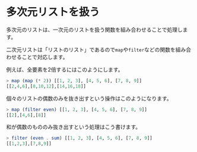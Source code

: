 多次元リストを扱う
==================

多次元のリストは、一次元のリストを扱う関数を組み合わせることで処理します。

二次元リストは「リストのリスト」であるので`map`や`filter`などの関数を組み合わせることで対応します。

例えば、全要素を2倍するにはこのようにします。

```haskell
> map (map (* 2)) [[1, 2, 3], [4, 5, 6], [7, 8, 9]]
[[2,4,6],[8,10,12],[14,16,18]]
```

個々のリストの偶数のみを抜き出すという操作はこのようになります。

```haskell
> map (filter even) [[1, 2, 3], [4, 5, 6], [7, 8, 9]]
[[2],[4,6],[8]]
```

和が偶数のもののみ抜き出すという処理はこう書けます。

```haskell
> filter (even . sum) [[1, 2, 3], [4, 5, 6], [7, 8, 9]]
[[1,2,3],[7,8,9]]
```
